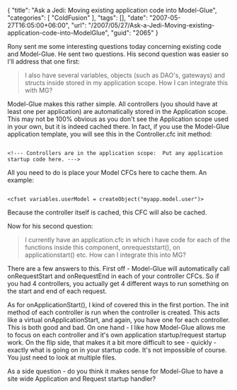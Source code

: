 {
	"title": "Ask a Jedi: Moving existing application code into Model-Glue",
	"categories": [
		"ColdFusion"
	],
	"tags": [],
	"date": "2007-05-27T16:05:00+06:00",
	"url": "/2007/05/27/Ask-a-Jedi-Moving-existing-application-code-into-ModelGlue",
	"guid": "2065"
}

Rony sent me some interesting questions today concerning existing code and Model-Glue. He sent two questions. His second question was easier so I'll address that one first:

<blockquote>
I also have several variables, objects (such as DAO's, gateways) and structs inside stored in my application scope. How I can integrate this with MG?
</blockquote>

<more />

Model-Glue makes this rather simple. All controllers (you should have at least one per application) are automatically stored in the Application scope. This may not be 100% obvious as you don't see the Application scope used in your own, but it is indeed cached there. In fact, if you use the Model-Glue application template, you will see this in the Controller.cfc init method:

<code>
&lt;!--- Controllers are in the application scope:  Put any application startup code here. ---&gt;
</code>

All you need to do is place your Model CFCs here to cache them. An example:

<code>
&lt;cfset variables.userModel = createObject("myapp.model.user")&gt;
</code>

Because the controller itself is cached, this CFC will also be cached. 

Now for his second question:

<blockquote>
I currently have an application.cfc in which i have code for each of the functions inside this component, onrequeststart(), on applicationstart() etc. How can I integrate this into MG?
</blockquote>

There are a few answers to this. First off - Model-Glue will automatically call onRequestStart and onRequestEnd in each of your controller CFCs. So if you had 4 controllers, you actually get 4 different ways to run something on the start and end of each request. 

As for onApplicationStart(), I kind of covered this in the first portion. The init method of each controller is run when the controller is created. This acts like a virtual onApplicationStart, and again, you have one for each controller. This is both good and bad. On one hand - I like how Model-Glue allows me to focus on each controller and it's own application startup/request startup work. On the flip side, that makes it a bit more difficult to see - quickly - exactly what is going on in your startup code. It's not impossible of course. You just need to look at multiple files.

As a side question - do you think it makes sense for Model-Glue to have a site wide Application and Request startup handler?